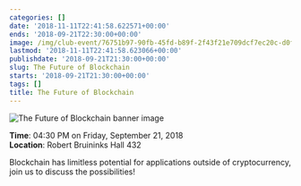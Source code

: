 ```yaml
---
categories: []
date: '2018-11-11T22:41:58.622571+00:00'
ends: '2018-09-21T22:30:00+00:00'
image: /img/club-event/76751b97-90fb-45fd-b89f-2f43f21e709dcf7ec20c-d0f4-44a5-91ec-04c66ba4ca40.png
lastmod: '2018-11-11T22:41:58.623066+00:00'
publishdate: '2018-09-21T21:30:00+00:00'
slug: The Future of Blockchain
starts: '2018-09-21T21:30:00+00:00'
tags: []
title: The Future of Blockchain
---
```


<img src="/img/club-event/76751b97-90fb-45fd-b89f-2f43f21e709dcf7ec20c-d0f4-44a5-91ec-04c66ba4ca40.png" alt="The Future of Blockchain banner image" /><br>
    <p class="eventInfo">
        <strong>Time</strong>: 04:30 PM on Friday, September 21, 2018<br>
        <strong>Location</strong>: Robert Bruininks Hall 432
    </p>
    <p>Blockchain has limitless potential for applications outside of cryptocurrency, join us to discuss the possibilities!</p>